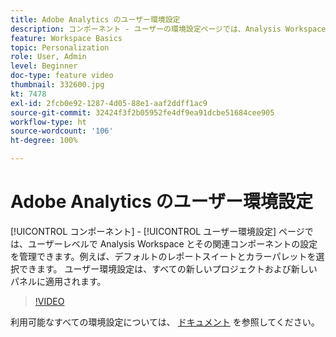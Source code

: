 ```yaml
---
title: Adobe Analytics のユーザー環境設定
description: コンポーネント - ユーザーの環境設定ページでは、Analysis Workspace とその関連コンポーネントの設定をユーザーレベルで管理できます。 例えば、デフォルトのレポートスイートとカラーパレットを選択できます。 ユーザー環境設定は、すべての新しいプロジェクトおよび新しいパネルに適用されます。
feature: Workspace Basics
topic: Personalization
role: User, Admin
level: Beginner
doc-type: feature video
thumbnail: 332600.jpg
kt: 7478
exl-id: 2fcb0e92-1287-4d05-88e1-aaf2ddff1ac9
source-git-commit: 32424f3f2b05952fe4df9ea91dcbe51684cee905
workflow-type: ht
source-wordcount: '106'
ht-degree: 100%

---
```


# Adobe Analytics のユーザー環境設定

[!UICONTROL コンポーネント] - [!UICONTROL ユーザー環境設定] ページでは、ユーザーレベルで Analysis Workspace とその関連コンポーネントの設定を管理できます。例えば、デフォルトのレポートスイートとカラーパレットを選択できます。 ユーザー環境設定は、すべての新しいプロジェクトおよび新しいパネルに適用されます。

>[!VIDEO](https://video.tv.adobe.com/v/332600/?quality=12&learn=on)

利用可能なすべての環境設定については、 [ドキュメント](https://experienceleague.adobe.com/docs/analytics/analyze/analysis-workspace/user-preferences.html?lang=ja) を参照してください。
